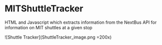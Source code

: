 # MITShuttleTracker
HTML and Javascript which extracts information from the NextBus API for information on MIT shuttles at a given stop

![Shuttle Tracker](ShuttleTracker_image.png =200x)
